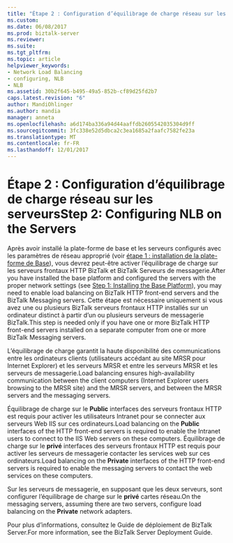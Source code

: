 ```yaml
---
title: "Étape 2 : Configuration d’équilibrage de charge réseau sur les serveurs | Documents Microsoft"
ms.custom: 
ms.date: 06/08/2017
ms.prod: biztalk-server
ms.reviewer: 
ms.suite: 
ms.tgt_pltfrm: 
ms.topic: article
helpviewer_keywords:
- Network Load Balancing
- configuring, NLB
- NLB
ms.assetid: 30b2f645-b495-49a5-852b-cf89d25fd2b7
caps.latest.revision: "6"
author: MandiOhlinger
ms.author: mandia
manager: anneta
ms.openlocfilehash: a6d174ba336a94d44aaffdb2605542035304d9ff
ms.sourcegitcommit: 3fc338e52d5dbca2c3ea1685a2faafc7582fe23a
ms.translationtype: MT
ms.contentlocale: fr-FR
ms.lasthandoff: 12/01/2017
---
```

# <a name="step-2-configuring-nlb-on-the-servers"></a><span data-ttu-id="a51ee-102">Étape 2 : Configuration d’équilibrage de charge réseau sur les serveurs</span><span class="sxs-lookup"><span data-stu-id="a51ee-102">Step 2: Configuring NLB on the Servers</span></span>
<span data-ttu-id="a51ee-103">Après avoir installé la plate-forme de base et les serveurs configurés avec les paramètres de réseau approprié (voir [étape 1 : installation de la plate-forme de Base](../../adapters-and-accelerators/accelerator-swift/step-1-installing-the-base-platform.md)), vous devrez peut-être activer l’équilibrage de charge sur les serveurs frontaux HTTP BizTalk et BizTalk Serveurs de messagerie.</span><span class="sxs-lookup"><span data-stu-id="a51ee-103">After you have installed the base platform and configured the servers with the proper network settings (see [Step 1: Installing the Base Platform](../../adapters-and-accelerators/accelerator-swift/step-1-installing-the-base-platform.md)), you may need to enable load balancing on BizTalk HTTP front-end servers and the BizTalk Messaging servers.</span></span> <span data-ttu-id="a51ee-104">Cette étape est nécessaire uniquement si vous avez une ou plusieurs BizTalk serveurs frontaux HTTP installés sur un ordinateur distinct à partir d’un ou plusieurs serveurs de messagerie BizTalk.</span><span class="sxs-lookup"><span data-stu-id="a51ee-104">This step is needed only if you have one or more BizTalk HTTP front-end servers installed on a separate computer from one or more BizTalk Messaging servers.</span></span>  
  
 <span data-ttu-id="a51ee-105">L’équilibrage de charge garantit la haute disponibilité des communications entre les ordinateurs clients (utilisateurs accédant au site MRSR pour Internet Explorer) et les serveurs MRSR et entre les serveurs MRSR et les serveurs de messagerie.</span><span class="sxs-lookup"><span data-stu-id="a51ee-105">Load balancing ensures high-availability communication between the client computers (Internet Explorer users browsing to the MRSR site) and the MRSR servers, and between the MRSR servers and the messaging servers.</span></span>  
  
 <span data-ttu-id="a51ee-106">Équilibrage de charge sur le **Public** interfaces des serveurs frontaux HTTP est requis pour activer les utilisateurs Intranet pour se connecter aux serveurs Web IIS sur ces ordinateurs.</span><span class="sxs-lookup"><span data-stu-id="a51ee-106">Load balancing on the **Public** interfaces of the HTTP front-end servers is required to enable the Intranet users to connect to the IIS Web servers on these computers.</span></span> <span data-ttu-id="a51ee-107">Équilibrage de charge sur le **privé** interfaces des serveurs frontaux HTTP est requis pour activer les serveurs de messagerie contacter les services web sur ces ordinateurs.</span><span class="sxs-lookup"><span data-stu-id="a51ee-107">Load balancing on the **Private** interfaces of the HTTP front-end servers is required to enable the messaging servers to contact the web services on these computers.</span></span>  
  
 <span data-ttu-id="a51ee-108">Sur les serveurs de messagerie, en supposant que les deux serveurs, sont configurer l’équilibrage de charge sur le **privé** cartes réseau.</span><span class="sxs-lookup"><span data-stu-id="a51ee-108">On the messaging servers, assuming there are two servers, configure load balancing on the **Private** network adapters.</span></span>  
  
 <span data-ttu-id="a51ee-109">Pour plus d’informations, consultez le Guide de déploiement de BizTalk Server.</span><span class="sxs-lookup"><span data-stu-id="a51ee-109">For more information, see the BizTalk Server Deployment Guide.</span></span>